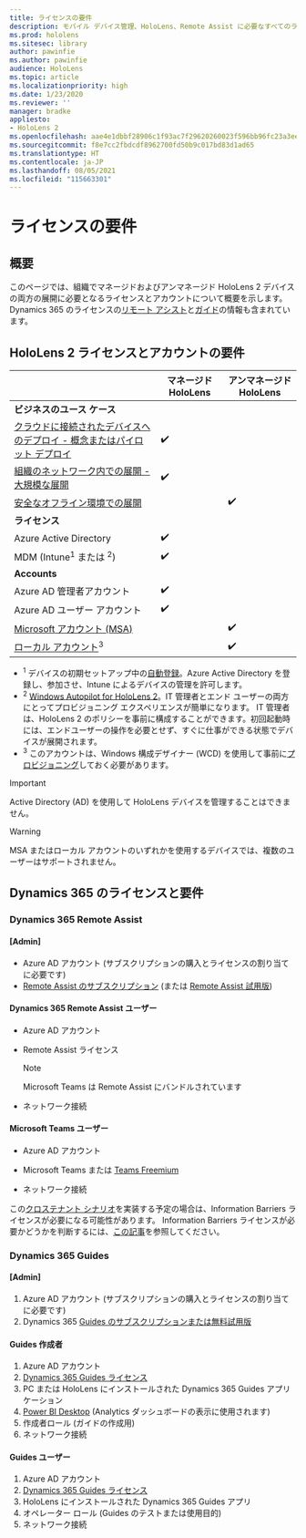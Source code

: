 ```yaml
---
title: ライセンスの要件
description: モバイル デバイス管理、HoloLens、Remote Assist に必要なすべてのライセンス要件とガイドラインを常に最新の状態に保ちます。
ms.prod: hololens
ms.sitesec: library
author: pawinfie
ms.author: pawinfie
audience: HoloLens
ms.topic: article
ms.localizationpriority: high
ms.date: 1/23/2020
ms.reviewer: ''
manager: bradke
appliesto:
- HoloLens 2
ms.openlocfilehash: aae4e1dbbf28906c1f93ac7f29620260023f596bb96fc23a3ee78442e70585fa
ms.sourcegitcommit: f8e7cc2fbdcdf8962700fd50b9c017bd83d1ad65
ms.translationtype: HT
ms.contentlocale: ja-JP
ms.lasthandoff: 08/05/2021
ms.locfileid: "115663301"
---
```

# <a name="license-requirements"></a>ライセンスの要件

## <a name="overview"></a>概要
このページでは、組織でマネージドおよびアンマネージド HoloLens 2 デバイスの両方の展開に必要となるライセンスとアカウントについて概要を示します。 Dynamics 365 のライセンスの[リモート アシスト](#dynamics-365-remote-assist)と[ガイド](#dynamics-365-guides)の情報も含まれています。

## <a name="hololens-2-license-and-account-requirements"></a>HoloLens 2 ライセンスとアカウントの要件

 
|       &nbsp;      | マネージド HoloLens | アンマネージド HoloLens |
|-------------------|-----------------|---------------------|
| **ビジネスのユース ケース** | | |
| [クラウドに接続されたデバイスへのデプロイ - 概念またはパイロット デプロイ](hololens-requirements.md#scenario-a-deploy-to-cloud-connected-devices)  | ✔️| |
| [組織のネットワーク内での展開 - 大規模な展開](hololens-requirements.md#scenario-b-deploy-inside-your-organizations-network) | ✔️| |
| [安全なオフライン環境での展開](hololens-requirements.md#scenario-c-deploy-in-secure-offline-environment) | | ✔️ |
| **ライセンス** | | |
| Azure Active Directory | ✔️ | |
| MDM (Intune<sup>1</sup> または <sup>2</sup>) | ✔️  | |
| **Accounts** |  | |
| Azure AD 管理者アカウント | ✔️ |  |
| Azure AD ユーザー アカウント | ✔️ | |
| [Microsoft アカウント (MSA)](/windows/security/identity-protection/access-control/microsoft-accounts)| | ✔️ |
| [ローカル アカウント](/windows/security/identity-protection/access-control/local-accounts)<sup>3</sup> | | ✔️ |
- <sup>1</sup> デバイスの初期セットアップ中の[自動登録](/mem/intune/enrollment/windows-enroll#enable-windows-10-automatic-enrollment)。Azure Active Directory を登録し、参加させ、Intune によるデバイスの管理を許可します。
- <sup>2</sup> [Windows Autopilot for HoloLens 2](hololens2-autopilot.md)。IT 管理者とエンド ユーザーの両方にとってプロビジョニング エクスペリエンスが簡単になります。 IT 管理者は、HoloLens 2 のポリシーを事前に構成することができます。初回起動時には、エンドユーザーの操作を必要とせず、すぐに仕事ができる状態でデバイスが展開されます。
- <sup>3</sup> このアカウントは、Windows 構成デザイナー (WCD) を使用して事前に[プロビジョニング](hololens-provisioning.md#provisioning-package-hololens-wizard)しておく必要があります。

> [!IMPORTANT]
> Active Directory (AD) を使用して HoloLens デバイスを管理することはできません。
 
> [!WARNING]
> MSA またはローカル アカウントのいずれかを使用するデバイスでは、複数のユーザーはサポートされません。

## <a name="dynamics-365-licensing-and-requirements"></a>Dynamics 365 のライセンスと要件

### <a name="dynamics-365-remote-assist"></a>Dynamics 365 Remote Assist 

#### <a name="admin"></a>[Admin]

- Azure AD アカウント (サブスクリプションの購入とライセンスの割り当てに必要です)
- [Remote Assist のサブスクリプション](/dynamics365/mixed-reality/remote-assist/buy-and-deploy-remote-assist) (または [Remote Assist 試用版](/dynamics365/mixed-reality/remote-assist/try-remote-assist))
    
#### <a name="dynamics-365-remote-assist-user"></a>Dynamics 365 Remote Assist ユーザー

- Azure AD アカウント

- Remote Assist ライセンス 

  > [!NOTE]
  > Microsoft Teams は Remote Assist にバンドルされています

- ネットワーク接続

#### <a name="microsoft-teams-user"></a>Microsoft Teams ユーザー

- Azure AD アカウント

- Microsoft Teams または [Teams Freemium](https://products.office.com/microsoft-teams/free)

- ネットワーク接続

この[クロステナント シナリオ](/dynamics365/mixed-reality/remote-assist/cross-tenant-overview#scenario-2-leasing-services-to-other-tenants)を実装する予定の場合は、Information Barriers ライセンスが必要になる可能性があります。 Information Barriers ライセンスが必要かどうかを判断するには、[この記事](/dynamics365/mixed-reality/remote-assist/cross-tenant-licensing-implementation#step-1-determine-if-information-barriers-are-necessary)を参照してください。

### <a name="dynamics-365-guides"></a>Dynamics 365 Guides 

#### <a name="admin"></a>[Admin]

1. Azure AD アカウント (サブスクリプションの購入とライセンスの割り当てに必要です)
2. Dynamics 365 [Guides のサブスクリプションまたは無料試用版](/dynamics365/mixed-reality/guides/setup-step-one)

#### <a name="guides-author"></a>Guides 作成者

1. Azure AD アカウント
1. [Dynamics 365 Guides ライセンス](/dynamics365/mixed-reality/guides/requirements)
1. PC または HoloLens にインストールされた Dynamics 365 Guides アプリケーション
1. [Power BI Desktop](https://powerbi.microsoft.com/desktop/) (Analytics ダッシュボードの表示に使用されます)
1. 作成者ロール (ガイドの作成用)
1. ネットワーク接続

#### <a name="guides-user"></a>Guides ユーザー

1. Azure AD アカウント
1. [Dynamics 365 Guides ライセンス](/dynamics365/mixed-reality/guides/requirements)
1. HoloLens にインストールされた Dynamics 365 Guides アプリ
1. オペレーター ロール (Guides のテストまたは使用目的)
1. ネットワーク接続
